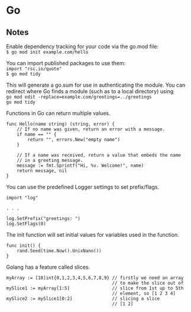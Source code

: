 # Go

## Notes

Enable dependency tracking for your code via the go.mod file:  
`$ go mod init example.com/hello`

You can import published packages to use them:  
`import "rsc.io/quote"`  
`$ go mod tidy`

This will generate a go.sum for use in authenticating the module. You can redirect where Go finds a module (such as to a local directory) using  
`go mod edit -replace=example.com/greetings=../greetings`  
`go mod tidy`

Functions in Go can return multiple values.  
```golang
func Hello(name string) (string, error) {
    // If no name was given, return an error with a message.
    if name == "" {
        return "", errors.New("empty name")
    }

    // If a name was received, return a value that embeds the name
    // in a greeting message.
    message := fmt.Sprintf("Hi, %v. Welcome!", name)
    return message, nil
}
```

You can use the predefined Logger settings to set prefix/flags.
```golang
import "log"

. . .

log.SetPrefix("greetings: ")
log.SetFlags(0)
```

The init function will set initial values for variables used in the function.
```golang
func init() {
    rand.Seed(time.Now().UnixNano())
}
```

Golang has a feature called slices.
```golang
myArray := [10]int{0,1,2,3,4,5,6,7,8,9} // firstly we need an array
                                        // to make the slice out of
mySlice1 := myArray[1:5]                // slice from 1st up to 5th
                                        // element, so [1 2 3 4]
mySlice2 := mySlice1[0:2]               // slicing a slice
                                        // [1 2]
```